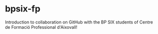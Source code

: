 # bpsix-fp
Introduction to collaboration on GitHub with the BP SIX students of Centre de Formació Professional d'Aixovall!
